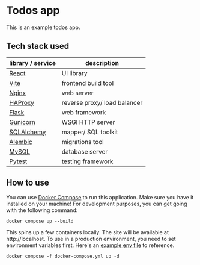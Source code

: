 # Todos app

This is an example todos app.

## Tech stack used

| library / service                                      | description                  |
| ------------------------------------------------------ | ---------------------------- |
| [React](https://github.com/facebook/react)             | UI library                   |
| [Vite](https://github.com/vitejs/vite)                 | frontend build tool          |
| [Nginx](https://github.com/nginx/nginx)                | web server                   |
| [HAProxy](https://github.com/haproxy/haproxy)          | reverse proxy/ load balancer |
| [Flask](https://github.com/pallets/flask)              | web framework                |
| [Gunicorn](https://github.com/benoitc/gunicorn)        | WSGI HTTP server             |
| [SQLAlchemy](https://github.com/sqlalchemy/sqlalchemy) | mapper/ SQL toolkit          |
| [Alembic](https://github.com/sqlalchemy/alembic)       | migrations tool              |
| [MySQL](https://github.com/mysql/mysql-server)         | database server              |
| [Pytest](https://github.com/pytest-dev/pytest)         | testing framework            |

## How to use

You can use [Docker Compose](https://github.com/docker/compose) to run this application.
Make sure you have it installed on your machine! For development purposes, you can get
going with the following command:

```text
docker compose up --build
```

This spins up a few containers locally. The site will be available at
http://localhost. To use in a production environment, you need to set environment
variables first. Here's an [example env file](example.env) to reference.

```text
docker compose -f docker-compose.yml up -d
```
